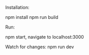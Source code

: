 Installation:

npm install
npm run build

Run:

npm start, navigate to localhost:3000

Watch for changes:
npm run dev 
